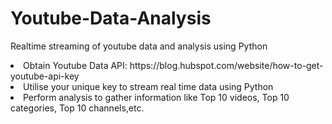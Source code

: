 # Youtube-Data-Analysis
Realtime streaming of youtube data and analysis using Python
<br>
<li> Obtain Youtube Data API: https://blog.hubspot.com/website/how-to-get-youtube-api-key </li>
<li> Utilise your unique key to stream real time data using Python </li>
<li> Perform analysis to gather information like Top 10 videos, Top 10 categories, Top 10 channels,etc.</li>

